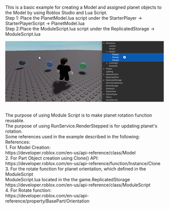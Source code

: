 This is a basic example for creating a Model and assigned planet objects to the Model by using Roblox Studio and Lua Script.
<br>
Step 1: Place the PlanetModel.lua script under the StarterPlayer -> StarterPlayerScript -> PlanetModel.lua
<br>
Step 2:Place the ModuleScript.lua script under the ReplicatedStorage -> ModuleScript.lua
<br> 

![alt PlanetModelRotate](https://github.com/fruitmonkey01/UsingObjectModel/blob/main/PlanetModelRotate.png)

<br> 
The purpose of using Module Script is to make planet rotation function reusable.
<br> 
The purpose of using RunService.RenderStepped is for updating planet's rotation.

<br> 
Some references used in the example described in the following:
<br>
References:
<br>
1. For Model Creation:
<br>
https://developer.roblox.com/en-us/api-reference/class/Model
<br>
2. For Part Object creation using Clone() API:
<br>
https://developer.roblox.com/en-us/api-reference/function/Instance/Clone
<br>
3. For the rotate function for planet orientation, which defined in the ModuleScript
<br>
ModuleScript.lua located in the the game.ReplicatedStorage
<br>
https://developer.roblox.com/en-us/api-reference/class/ModuleScript
<br>
4. For Rotate function:
<br>
https://developer.roblox.com/en-us/api-reference/property/BasePart/Orientation
<br>
